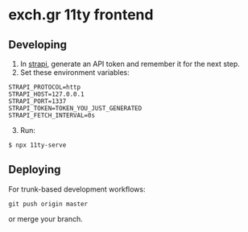 # exch.gr 11ty frontend

## Developing

1. In [strapi](https://github.com/exchgr/exch.gr-strapi), generate an API token and remember it for the next step.
1. Set these environment variables: 

```shell
STRAPI_PROTOCOL=http
STRAPI_HOST=127.0.0.1
STRAPI_PORT=1337
STRAPI_TOKEN=TOKEN_YOU_JUST_GENERATED
STRAPI_FETCH_INTERVAL=0s
```
3. Run:
```
$ npx 11ty-serve
```

## Deploying 

For trunk-based development workflows:
```shell
git push origin master
```
or merge your branch.
